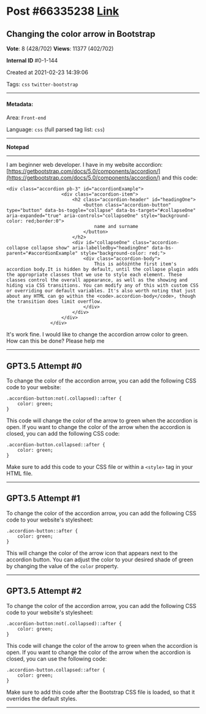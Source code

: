 
# Post \#66335238 [Link](https://stackoverflow.com/questions/66335238/)

## Changing the color arrow in Bootstrap

**Vote**: 8 (428/702) **Views**: 11377 (402/702) 

**Internal ID** \#0-1-144

Created at 2021-02-23 14:39:06

Tags: `css` `twitter-bootstrap`

----------

#### Metadata:

Area: `Front-end`

Language: `css` (full parsed tag list: `css`)

----------

**Notepad**


----------

I am beginner web developer. I have in my website accordion:  [https://getbootstrap.com/docs/5.0/components/accordion/](https://getbootstrap.com/docs/5.0/components/accordion/)
and this code:
```
<div class="accordion pb-3" id="accordionExample">
                    <div class="accordion-item">
                        <h2 class="accordion-header" id="headingOne">
                            <button class="accordion-button" type="button" data-bs-toggle="collapse" data-bs-target="#collapseOne" aria-expanded="true" aria-controls="collapseOne" style="background-color: red;border:0">
                                name and surname
                            </button>
                        </h2>
                        <div id="collapseOne" class="accordion-collapse collapse show" aria-labelledby="headingOne" data-bs-parent="#accordionExample" style="background-color: red;">
                            <div class="accordion-body">
                                This is aółóźńthe first item's accordion body.It is hidden by default, until the collapse plugin adds the appropriate classes that we use to style each element. These classes control the overall appearance, as well as the showing and hiding via CSS transitions. You can modify any of this with custom CSS or overriding our default variables. It's also worth noting that just about any HTML can go within the <code>.accordion-body</code>, though the transition does limit overflow.
                            </div>
                        </div>
                    </div>
                </div>
```

It's work fine. I would like to change the accordion arrow color to green. How can this be done?
Please help me


----------
        
## GPT3.5 Attempt \#0

To change the color of the accordion arrow, you can add the following CSS code to your website:

```
.accordion-button:not(.collapsed)::after {
    color: green;
}
```

This code will change the color of the arrow to green when the accordion is open. If you want to change the color of the arrow when the accordion is closed, you can add the following CSS code:

```
.accordion-button.collapsed::after {
    color: green;
}
```

Make sure to add this code to your CSS file or within a `<style>` tag in your HTML file.

--------

## GPT3.5 Attempt \#1

To change the color of the accordion arrow, you can add the following CSS code to your website's stylesheet:

```
.accordion-button::after {
    color: green;
}
```

This will change the color of the arrow icon that appears next to the accordion button. You can adjust the color to your desired shade of green by changing the value of the `color` property.

--------

## GPT3.5 Attempt \#2

To change the color of the accordion arrow, you can add the following CSS code to your website's stylesheet:

```
.accordion-button:not(.collapsed)::after {
    color: green;
}
```

This code will change the color of the arrow to green when the accordion is open. If you want to change the color of the arrow when the accordion is closed, you can use the following code:

```
.accordion-button.collapsed::after {
    color: green;
}
```

Make sure to add this code after the Bootstrap CSS file is loaded, so that it overrides the default styles.

--------
